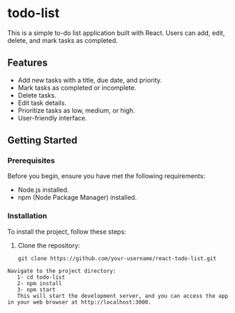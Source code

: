 # todo-list

This is a simple to-do list application built with React. Users can add, edit, delete, and mark tasks as completed.


## Features

- Add new tasks with a title, due date, and priority.
- Mark tasks as completed or incomplete.
- Delete tasks.
- Edit task details.
- Prioritize tasks as low, medium, or high.
- User-friendly interface.

## Getting Started

### Prerequisites

Before you begin, ensure you have met the following requirements:

- Node.js installed.
- npm (Node Package Manager) installed.

### Installation

To install the project, follow these steps:

1. Clone the repository:

   ```shell
   git clone https://github.com/your-username/react-todo-list.git
```
Navigate to the project directory:
   1- cd todo-list
   2- npm install
   3- npm start
   This will start the development server, and you can access the app in your web browser at http://localhost:3000.
  ```
   
